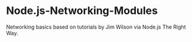 Node.js-Networking-Modules
==========================

Networking basics based on tutorials by Jim Wilson via Node.js The Right Way. 
